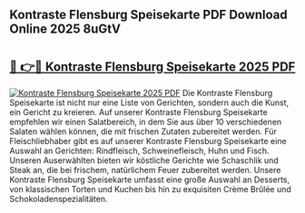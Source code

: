 ## Kontraste Flensburg Speisekarte PDF Download Online 2025 8uGtV

# <h2><a href="http://gca52l.nevu.top/?p=Kontraste+Flensburg+Speisekarte">🔗 👉🔴 Kontraste Flensburg Speisekarte 2025 PDF</a></h2>

[![Kontraste Flensburg Speisekarte 2025 PDF](https://i.imgur.com/dBaPXMq.png)](http://gca52l.nevu.top/?p=Kontraste+Flensburg+Speisekarte)
Die Kontraste Flensburg Speisekarte ist nicht nur eine Liste von Gerichten, sondern auch die Kunst, ein Gericht zu kreieren. Auf unserer Kontraste Flensburg Speisekarte empfehlen wir einen Salatbereich, in dem Sie aus über 10 verschiedenen Salaten wählen können, die mit frischen Zutaten zubereitet werden. Für Fleischliebhaber gibt es auf unserer Kontraste Flensburg Speisekarte eine Auswahl an Gerichten: Rindfleisch, Schweinefleisch, Huhn und Fisch. Unseren Auserwählten bieten wir köstliche Gerichte wie Schaschlik und Steak an, die bei frischem, natürlichem Feuer zubereitet werden. Unsere Kontraste Flensburg Speisekarte umfasst eine große Auswahl an Desserts, von klassischen Torten und Kuchen bis hin zu exquisiten Crème Brûlée und Schokoladenspezialitäten.
